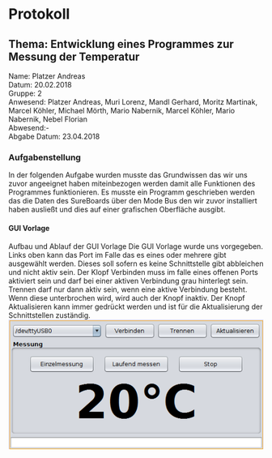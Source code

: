 # Protokoll
## Thema: Entwicklung eines Programmes zur Messung der Temperatur

Name: Platzer Andreas <br>
Datum: 20.02.2018 <br>
Gruppe: 2 <br>
Anwesend: Platzer Andreas, Muri Lorenz, Mandl Gerhard, Moritz Martinak, Marcel Köhler, Michael Mörth, Mario Nabernik, Marcel Köhler, 
Mario Nabernik, Nebel Florian <br>
Abwesend:-<br>
Abgabe Datum: 23.04.2018 <br>


### Aufgabenstellung

In der folgenden Aufgabe wurden musste das Grundwissen das wir uns zuvor angeeignet haben miteinbezogen werden damit alle Funktionen des Programmes funktionieren. Es musste ein Programm geschrieben werden das die Daten des SureBoards über den Mode Bus den wir zuvor installiert haben ausließt und dies auf einer grafischen Oberfläche ausgibt.


#### GUI Vorlage


Aufbau und Ablauf der GUI Vorlage 
Die GUI Vorlage wurde uns vorgegeben. 
Links oben kann das Port im Falle das es eines oder mehrere gibt ausgewählt werden. Dieses soll sofern es keine Schnittstelle gibt abbleichen und nicht aktiv sein. 
Der Klopf Verbinden muss im falle eines offenen Ports aktiviert sein und darf bei einer aktiven Verbindung grau hinterlegt sein.
Trennen darf nur dann aktiv sein, wenn eine aktive Verbindung besteht. Wenn diese unterbrochen wird, wird auch der Knopf inaktiv.
Der Knopf Aktualisieren kann immer gedrückt werden und ist für die Aktualisierung der Schnittstellen zuständig.
![Git-Commands](GUI-Temperaturmessung.png)
